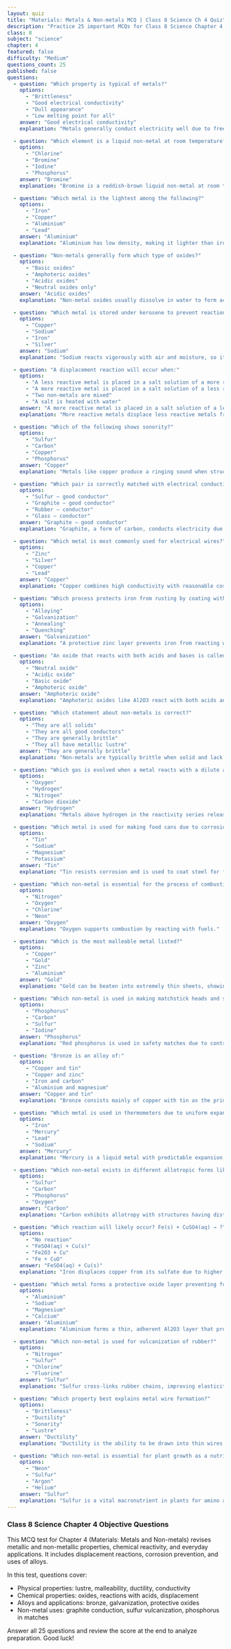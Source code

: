 ```yaml
---
layout: quiz
title: "Materials: Metals & Non-metals MCQ | Class 8 Science Ch 4 Quiz"
description: "Practice 25 important MCQs for Class 8 Science Chapter 4, Materials: Metals and Non-metals. Test properties, uses, reactivity, displacement, and corrosion concepts."
class: 8
subject: "science"
chapter: 4
featured: false
difficulty: "Medium"
questions_count: 25
published: false 
questions:
  - question: "Which property is typical of metals?"
    options:
      - "Brittleness"
      - "Good electrical conductivity"
      - "Dull appearance"
      - "Low melting point for all"
    answer: "Good electrical conductivity"
    explanation: "Metals generally conduct electricity well due to free electrons."

  - question: "Which element is a liquid non-metal at room temperature?"
    options:
      - "Chlorine"
      - "Bromine"
      - "Iodine"
      - "Phosphorus"
    answer: "Bromine"
    explanation: "Bromine is a reddish-brown liquid non-metal at room temperature."

  - question: "Which metal is the lightest among the following?"
    options:
      - "Iron"
      - "Copper"
      - "Aluminium"
      - "Lead"
    answer: "Aluminium"
    explanation: "Aluminium has low density, making it lighter than iron, copper, and lead."

  - question: "Non-metals generally form which type of oxides?"
    options:
      - "Basic oxides"
      - "Amphoteric oxides"
      - "Acidic oxides"
      - "Neutral oxides only"
    answer: "Acidic oxides"
    explanation: "Non-metal oxides usually dissolve in water to form acids."

  - question: "Which metal is stored under kerosene to prevent reaction with air?"
    options:
      - "Copper"
      - "Sodium"
      - "Iron"
      - "Silver"
    answer: "Sodium"
    explanation: "Sodium reacts vigorously with air and moisture, so it is kept under kerosene."

  - question: "A displacement reaction will occur when:"
    options:
      - "A less reactive metal is placed in a salt solution of a more reactive metal"
      - "A more reactive metal is placed in a salt solution of a less reactive metal"
      - "Two non-metals are mixed"
      - "A salt is heated with water"
    answer: "A more reactive metal is placed in a salt solution of a less reactive metal"
    explanation: "More reactive metals displace less reactive metals from their compounds."

  - question: "Which of the following shows sonority?"
    options:
      - "Sulfur"
      - "Carbon"
      - "Copper"
      - "Phosphorus"
    answer: "Copper"
    explanation: "Metals like copper produce a ringing sound when struck."

  - question: "Which pair is correctly matched with electrical conductivity?"
    options:
      - "Sulfur – good conductor"
      - "Graphite – good conductor"
      - "Rubber – conductor"
      - "Glass – conductor"
    answer: "Graphite – good conductor"
    explanation: "Graphite, a form of carbon, conducts electricity due to delocalized electrons."

  - question: "Which metal is most commonly used for electrical wires?"
    options:
      - "Zinc"
      - "Silver"
      - "Copper"
      - "Lead"
    answer: "Copper"
    explanation: "Copper combines high conductivity with reasonable cost and ductility."

  - question: "Which process protects iron from rusting by coating with zinc?"
    options:
      - "Alloying"
      - "Galvanization"
      - "Annealing"
      - "Quenching"
    answer: "Galvanization"
    explanation: "A protective zinc layer prevents iron from reacting with moisture and oxygen."

  - question: "An oxide that reacts with both acids and bases is called:"
    options:
      - "Neutral oxide"
      - "Acidic oxide"
      - "Basic oxide"
      - "Amphoteric oxide"
    answer: "Amphoteric oxide"
    explanation: "Amphoteric oxides like Al2O3 react with both acids and bases."

  - question: "Which statement about non-metals is correct?"
    options:
      - "They are all solids"
      - "They are all good conductors"
      - "They are generally brittle"
      - "They all have metallic lustre"
    answer: "They are generally brittle"
    explanation: "Non-metals are typically brittle when solid and lack metallic properties."

  - question: "Which gas is evolved when a metal reacts with a dilute acid?"
    options:
      - "Oxygen"
      - "Hydrogen"
      - "Nitrogen"
      - "Carbon dioxide"
    answer: "Hydrogen"
    explanation: "Metals above hydrogen in the reactivity series release hydrogen with dilute acids."

  - question: "Which metal is used for making food cans due to corrosion resistance?"
    options:
      - "Tin"
      - "Sodium"
      - "Magnesium"
      - "Potassium"
    answer: "Tin"
    explanation: "Tin resists corrosion and is used to coat steel for food cans."

  - question: "Which non-metal is essential for the process of combustion?"
    options:
      - "Nitrogen"
      - "Oxygen"
      - "Chlorine"
      - "Neon"
    answer: "Oxygen"
    explanation: "Oxygen supports combustion by reacting with fuels."

  - question: "Which is the most malleable metal listed?"
    options:
      - "Copper"
      - "Gold"
      - "Zinc"
      - "Aluminium"
    answer: "Gold"
    explanation: "Gold can be beaten into extremely thin sheets, showing high malleability."

  - question: "Which non-metal is used in making matchstick heads and safety matches?"
    options:
      - "Phosphorus"
      - "Carbon"
      - "Sulfur"
      - "Iodine"
    answer: "Phosphorus"
    explanation: "Red phosphorus is used in safety matches due to controlled reactivity."

  - question: "Bronze is an alloy of:"
    options:
      - "Copper and tin"
      - "Copper and zinc"
      - "Iron and carbon"
      - "Aluminium and magnesium"
    answer: "Copper and tin"
    explanation: "Bronze consists mainly of copper with tin as the primary alloying element."

  - question: "Which metal is used in thermometers due to uniform expansion?"
    options:
      - "Iron"
      - "Mercury"
      - "Lead"
      - "Sodium"
    answer: "Mercury"
    explanation: "Mercury is a liquid metal with predictable expansion, used in traditional thermometers."

  - question: "Which non-metal exists in different allotropic forms like diamond and graphite?"
    options:
      - "Sulfur"
      - "Carbon"
      - "Phosphorus"
      - "Oxygen"
    answer: "Carbon"
    explanation: "Carbon exhibits allotropy with structures having distinct properties."

  - question: "Which reaction will likely occur? Fe(s) + CuSO4(aq) → ?"
    options:
      - "No reaction"
      - "FeSO4(aq) + Cu(s)"
      - "Fe2O3 + Cu"
      - "Fe + CuO"
    answer: "FeSO4(aq) + Cu(s)"
    explanation: "Iron displaces copper from its sulfate due to higher reactivity."

  - question: "Which metal forms a protective oxide layer preventing further corrosion?"
    options:
      - "Aluminium"
      - "Sodium"
      - "Magnesium"
      - "Calcium"
    answer: "Aluminium"
    explanation: "Aluminium forms a thin, adherent Al2O3 layer that protects the metal."

  - question: "Which non-metal is used for vulcanization of rubber?"
    options:
      - "Nitrogen"
      - "Sulfur"
      - "Chlorine"
      - "Fluorine"
    answer: "Sulfur"
    explanation: "Sulfur cross-links rubber chains, improving elasticity and strength."

  - question: "Which property best explains metal wire formation?"
    options:
      - "Brittleness"
      - "Ductility"
      - "Sonority"
      - "Lustre"
    answer: "Ductility"
    explanation: "Ductility is the ability to be drawn into thin wires."

  - question: "Which non-metal is essential for plant growth as a nutrient in fertilizers?"
    options:
      - "Neon"
      - "Sulfur"
      - "Argon"
      - "Helium"
    answer: "Sulfur"
    explanation: "Sulfur is a vital macronutrient in plants for amino acids and proteins."
---
```


### Class 8 Science Chapter 4 Objective Questions

This MCQ test for Chapter 4 (Materials: Metals and Non-metals) revises metallic and non-metallic properties, chemical reactivity, and everyday applications. It includes displacement reactions, corrosion prevention, and uses of alloys.

In this test, questions cover:
- Physical properties: lustre, malleability, ductility, conductivity
- Chemical properties: oxides, reactions with acids, displacement
- Alloys and applications: bronze, galvanization, protective oxides
- Non-metal uses: graphite conduction, sulfur vulcanization, phosphorus in matches

Answer all 25 questions and review the score at the end to analyze preparation. Good luck!
